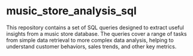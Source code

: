 # music_store_analysis_sql
This repository contains a set of SQL queries designed to extract useful insights from a music store database. The queries cover a range of tasks from simple data retrieval to more complex data analysis, helping to understand customer behaviors, sales trends, and other key metrics.
